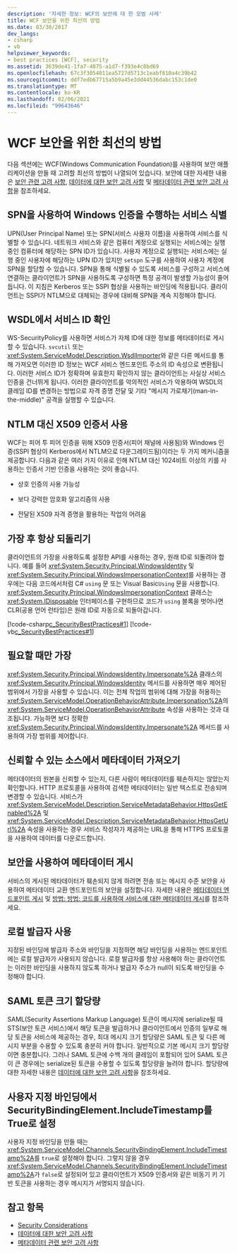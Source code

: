 ```yaml
---
description: '자세한 정보: WCF의 보안에 대 한 모범 사례'
title: WCF 보안을 위한 최선의 방법
ms.date: 03/30/2017
dev_langs:
- csharp
- vb
helpviewer_keywords:
- best practices [WCF], security
ms.assetid: 3639de41-1fa7-4875-a1d7-f393e4c8bd69
ms.openlocfilehash: 67c3f3054011ea5727d5713c1eabf810a4c39b42
ms.sourcegitcommit: ddf7edb67715a5b9a45e3dd44536dabc153c1de0
ms.translationtype: MT
ms.contentlocale: ko-KR
ms.lasthandoff: 02/06/2021
ms.locfileid: "99643646"
---
```

# <a name="best-practices-for-security-in-wcf"></a>WCF 보안을 위한 최선의 방법

다음 섹션에는 WCF(Windows Communication Foundation)를 사용하여 보안 애플리케이션을 만들 때 고려할 최선의 방법이 나열되어 있습니다. 보안에 대한 자세한 내용은 [보안 관련 고려 사항](security-considerations-in-wcf.md), [데이터에 대한 보안 고려 사항](security-considerations-for-data.md) 및 [메타데이터 관련 보안 고려 사항](security-considerations-with-metadata.md)을 참조하세요.  
  
## <a name="identify-services-performing-windows-authentication-with-spns"></a>SPN을 사용하여 Windows 인증을 수행하는 서비스 식별  

 UPN(User Principal Name) 또는 SPN(서비스 사용자 이름)을 사용하여 서비스를 식별할 수 있습니다. 네트워크 서비스와 같은 컴퓨터 계정으로 실행되는 서비스에는 실행 중인 컴퓨터에 해당하는 SPN ID가 있습니다. 사용자 계정으로 실행되는 서비스에는 실행 중인 사용자에 해당하는 UPN ID가 있지만 `setspn` 도구를 사용하여 사용자 계정에 SPN을 할당할 수 있습니다. SPN을 통해 식별될 수 있도록 서비스를 구성하고 서비스에 연결하는 클라이언트가 SPN을 사용하도록 구성하면 특정 공격이 발생할 가능성이 줄어듭니다. 이 지침은 Kerberos 또는 SSPI 협상을 사용하는 바인딩에 적용됩니다.  클라이언트는 SSPI가 NTLM으로 대체되는 경우에 대비해 SPN을 계속 지정해야 합니다.  
  
## <a name="verify-service-identities-in-wsdl"></a>WSDL에서 서비스 ID 확인  

 WS-SecurityPolicy를 사용하면 서비스가 자체 ID에 대한 정보를 메타데이터로 게시할 수 있습니다. `svcutil` 또는 <xref:System.ServiceModel.Description.WsdlImporter>와 같은 다른 메서드를 통해 가져오면 이러한 ID 정보는 WCF 서비스 엔드포인트 주소의 ID 속성으로 변환됩니다. 이러한 서비스 ID가 정확하며 유효한지 확인하지 않는 클라이언트는 사실상 서비스 인증을 건너뛰게 됩니다. 이러한 클라이언트를 악의적인 서비스가 악용하여 WSDL의 클레임 ID를 변경하는 방법으로 자격 증명 전달 및 기타 "메시지 가로채기(man-in-the-middle)" 공격을 실행할 수 있습니다.  
  
## <a name="use-x509-certificates-instead-of-ntlm"></a>NTLM 대신 X509 인증서 사용  

 WCF는 피어 투 피어 인증을 위해 X509 인증서(피어 채널에 사용됨)와 Windows 인증(SSPI 협상이 Kerberos에서 NTLM으로 다운그레이드됨)이라는 두 가지 메커니즘을 제공합니다.  다음과 같은 여러 가지 이유로 인해 NTLM 대신 1024비트 이상의 키를 사용하는 인증서 기반 인증을 사용하는 것이 좋습니다.  
  
- 상호 인증의 사용 가능성  
  
- 보다 강력한 암호화 알고리즘의 사용  
  
- 전달된 X509 자격 증명을 활용하는 작업의 어려움  

## <a name="always-revert-after-impersonation"></a>가장 후 항상 되돌리기  

 클라이언트의 가장을 사용하도록 설정한 API를 사용하는 경우, 원래 ID로 되돌려야 합니다. 예를 들어 <xref:System.Security.Principal.WindowsIdentity> 및 <xref:System.Security.Principal.WindowsImpersonationContext>를 사용하는 경우에는 다음 코드에서처럼 C# `using` 문 또는 Visual Basic`Using` 문을 사용합니다. <xref:System.Security.Principal.WindowsImpersonationContext> 클래스는 <xref:System.IDisposable> 인터페이스를 구현하므로 코드가 `using` 블록을 벗어나면 CLR(공용 언어 런타임)은 원래 ID로 자동으로 되돌아갑니다.  
  
 [!code-csharp[c_SecurityBestPractices#1](../../../../samples/snippets/csharp/VS_Snippets_CFX/c_securitybestpractices/cs/source.cs#1)]
 [!code-vb[c_SecurityBestPractices#1](../../../../samples/snippets/visualbasic/VS_Snippets_CFX/c_securitybestpractices/vb/source.vb#1)]  
  
## <a name="impersonate-only-as-needed"></a>필요할 때만 가장  

 <xref:System.Security.Principal.WindowsIdentity.Impersonate%2A> 클래스의 <xref:System.Security.Principal.WindowsIdentity> 메서드를 사용하면 매우 제어된 범위에서 가장을 사용할 수 있습니다. 이는 전체 작업의 범위에 대해 가장을 허용하는 <xref:System.ServiceModel.OperationBehaviorAttribute.Impersonation%2A>의 <xref:System.ServiceModel.OperationBehaviorAttribute> 속성을 사용하는 것과 대조됩니다. 가능하면 보다 정확한 <xref:System.Security.Principal.WindowsIdentity.Impersonate%2A> 메서드를 사용하여 가장 범위를 제어합니다.  
  
## <a name="obtain-metadata-from-trusted-sources"></a>신뢰할 수 있는 소스에서 메타데이터 가져오기  

 메타데이터의 원본을 신뢰할 수 있는지, 다른 사람이 메타데이터를 훼손하지는 않았는지 확인합니다. HTTP 프로토콜을 사용하여 검색한 메타데이터는 일반 텍스트로 전송되며 변경할 수 있습니다. 서비스가 <xref:System.ServiceModel.Description.ServiceMetadataBehavior.HttpsGetEnabled%2A> 및 <xref:System.ServiceModel.Description.ServiceMetadataBehavior.HttpsGetUrl%2A> 속성을 사용하는 경우 서비스 작성자가 제공하는 URL을 통해 HTTPS 프로토콜을 사용하여 데이터를 다운로드합니다.  
  
## <a name="publish-metadata-using-security"></a>보안을 사용하여 메타데이터 게시  

 서비스의 게시된 메타데이터가 훼손되지 않게 하려면 전송 또는 메시지 수준 보안을 사용하여 메타데이터 교환 엔드포인트의 보안을 설정합니다. 자세한 내용은 [메타데이터 엔드포인트 게시](../publishing-metadata-endpoints.md) 및 [방법: 방법: 코드를 사용하여 서비스에 대한 메타데이터 게시](how-to-publish-metadata-for-a-service-using-code.md)를 참조하세요.  
  
## <a name="ensure-use-of-local-issuer"></a>로컬 발급자 사용  

 지정된 바인딩에 발급자 주소와 바인딩을 지정하면 해당 바인딩을 사용하는 엔드포인트에는 로컬 발급자가 사용되지 않습니다. 로컬 발급자를 항상 사용해야 하는 클라이언트는 이러한 바인딩을 사용하지 않도록 하거나 발급자 주소가 null이 되도록 바인딩을 수정해야 합니다.  
  
## <a name="saml-token-size-quotas"></a>SAML 토큰 크기 할당량  

 SAML(Security Assertions Markup Language) 토큰이 메시지에 serialize될 때 STS(보안 토큰 서비스)에서 해당 토큰을 발급하거나 클라이언트에서 인증의 일부로 해당 토큰을 서비스에 제공하는 경우, 최대 메시지 크기 할당량은 SAML 토큰 및 다른 메시지 부분을 수용할 수 있도록 충분히 커야 합니다. 일반적으로 기본 메시지 크기 할당량이면 충분합니다. 그러나 SAML 토큰에 수백 개의 클레임이 포함되어 있어 SAML 토큰이 큰 경우에는 serialize된 토큰을 수용할 수 있도록 할당량을 늘려야 합니다. 할당량에 대한 자세한 내용은 [데이터에 대한 보안 고려 사항](security-considerations-for-data.md)을 참조하세요.  
  
## <a name="set-securitybindingelementincludetimestamp-to-true-on-custom-bindings"></a>사용자 지정 바인딩에서 SecurityBindingElement.IncludeTimestamp를 True로 설정  

 사용자 지정 바인딩을 만들 때는 <xref:System.ServiceModel.Channels.SecurityBindingElement.IncludeTimestamp%2A>를 `true`로 설정해야 합니다. 그렇지 않을 경우 <xref:System.ServiceModel.Channels.SecurityBindingElement.IncludeTimestamp%2A>가 `false`로 설정되어 있고 클라이언트가 X509 인증서와 같은 비동기 키 기반 토큰을 사용하는 경우 메시지가 서명되지 않습니다.  
  
## <a name="see-also"></a>참고 항목

- [Security Considerations](security-considerations-in-wcf.md)
- [데이터에 대한 보안 고려 사항](security-considerations-for-data.md)
- [메타데이터 관련 보안 고려 사항](security-considerations-with-metadata.md)

